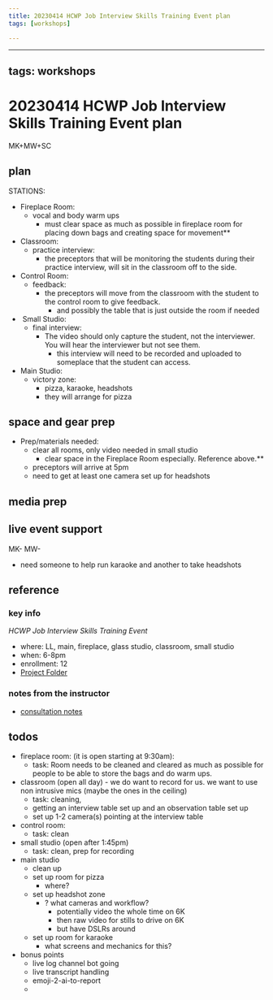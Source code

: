 ```yaml
---
title: 20230414 HCWP Job Interview Skills Training Event plan
tags: [workshops]

---
```


---
tags: workshops
---
# 20230414 HCWP Job Interview Skills Training Event plan
MK+MW+SC
## plan

STATIONS: 
* Fireplace Room: 
    * vocal and body warm ups
        * must clear space as much as possible in fireplace room for placing down bags and creating space for movement**
* Classroom:
    * practice interview:
        * the preceptors that will be monitoring the students during their practice interview, will sit in the classroom off to the side.   
* Control Room: 
    * feedback: 
        * the preceptors will move from the classroom with the student to the control room to give feedback.
            * and possibly the table that is just outside the room if needed
*  Small Studio: 
    * final interview:
        * The video should only capture the student, not the interviewer. You will hear the interviewer but not see them. 
            * this interview will need to be recorded and uploaded to someplace that the student can access. 
* Main Studio:
    * victory zone:
        * pizza, karaoke, headshots 
        * they will arrange for pizza 
## space and gear prep
* Prep/materials needed: 
    * clear all rooms, only video needed in small studio
        * clear space in the Fireplace Room especially. Reference above.**
    * preceptors will arrive at 5pm
    * need to get at least one camera set up for headshots 
## media prep
## live event support
MK-
MW-

* need someone to help run karaoke and another to take headshots 
## reference
### key info
*HCWP Job Interview Skills Training Event*
* where: LL, main, fireplace, glass studio, classroom, small studio 
* when: 6-8pm
* enrollment: 12
* [Project Folder](https://drive.google.com/drive/folders/1KWmFiDwvLJ2xuAVN6fpPYMVsF0kaIcKZ)

### notes from the instructor
* [consultation notes](https://docs.google.com/document/d/1Am0G7R-Q2ToT-0n9YhyOsNELqJ-TQIDcTnPke-9Xwdo/edit#)



## todos

- fireplace room: (it is open starting at 9:30am):
    - task: Room needs to be cleaned and cleared as much as possible for people to be able to store the bags and do warm ups.
- classroom (open all day) - we do want to record for us. we want to use non intrusive mics (maybe the ones in the ceiling)
    - task: cleaning, 
    - getting an interview table set up and an observation table set up
    - set up 1-2 camera(s) pointing at the interview table
- control room: 
    - task: clean
- small studio (open after 1:45pm)
    - task: clean, prep for recording
- main studio
    - clean up
    - set up room for pizza
        - where?
    - set up headshot zone
        - ? what cameras and workflow?
            - potentially video the whole time on 6K
            - then raw video for stills to drive on 6K
            - but have DSLRs around
    - set up room for karaoke 
        - what screens and mechanics for this?
- bonus points
    - live log channel bot going
    - live transcript handling
    - emoji-2-ai-to-report
    - 